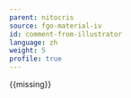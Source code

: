 ```yaml
---
parent: nitocris
source: fgo-material-iv
id: comment-from-illustrator
language: zh
weight: 5
profile: true
---
```


{{missing}}
